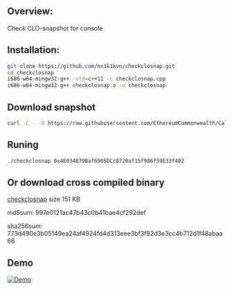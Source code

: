 ## Overview:

Check CLO-snapshot for console

## Installation:

```bash
git clone https://github.com/nn1k1kvn/checkclosnap.git 
cd checkclosnap
i686-w64-mingw32-g++ -std=c++11 -c checkclosnap.cpp
i686-w64-mingw32-g++ checkclosnap.o -o checkclosnap
```
## Download snapshot

```bash
curl -C - -O https://raw.githubusercontent.com/EthereumCommonwealth/Callisto-Snapshot/master/snapshot/snapshot_0001.txt
```
## Runing 
```bash
./checkclosnap 0x4E034B79Baf6905DCc8720af15f986f59E33f402
```

## Or download  cross compiled binary 
[checkclosnap](checkclosnap) size 151 KB

md5sum:     997e0121ac47b43c0b41bae4cf292def

sha256sum:  773d490e3b05149ea24af4924fd4d313eee3bf3f92d3e3cc4b712d1f48abaa66

## Demo
[![Demo](https://user-images.githubusercontent.com/17894124/37159225-f9f0672e-22f5-11e8-9262-aad7fb7d98e1.gif)](https://www.youtube.com/watch?v=0_vb3v2p08U)
